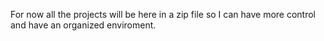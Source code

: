 For now all the projects will be here in a zip file so I can have more control and have an organized enviroment.
